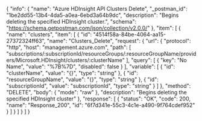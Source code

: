 {
  "info": {
    "name": "Azure HDInsight API Clusters Delete",
    "_postman_id": "1be2dd55-13b4-4da5-a0ea-6ebd3a64b9dc",
    "description": "Begins deleting the specified HDInsight cluster.",
    "schema": "https://schema.getpostman.com/json/collection/v2.0.0/"
  },
  "item": [
    {
      "name": "clusters",
      "item": [
        {
          "id": "4514f58a-84be-4064-aa15-27372324ff63",
          "name": "Clusters_Delete",
          "request": {
            "url": {
              "protocol": "http",
              "host": "management.azure.com",
              "path": [
                "subscriptions/:subscriptionId/resourceGroups/:resourceGroupName/providers/Microsoft.HDInsight/clusters/:clusterName"
              ],
              "query": [
                {
                  "key": "No Name",
                  "value": "%7B%7D",
                  "disabled": false
                }
              ],
              "variable": [
                {
                  "id": "clusterName",
                  "value": "{}",
                  "type": "string"
                },
                {
                  "id": "resourceGroupName",
                  "value": "{}",
                  "type": "string"
                },
                {
                  "id": "subscriptionId",
                  "value": "subscriptionId",
                  "type": "string"
                }
              ]
            },
            "method": "DELETE",
            "body": {
              "mode": "raw"
            },
            "description": "Begins deleting the specified HDInsight cluster"
          },
          "response": [
            {
              "status": "OK",
              "code": 200,
              "name": "Response_200",
              "id": "6f7d341e-55c3-4c1e-a490-9f764cdef952"
            }
          ]
        }
      ]
    }
  ]
}